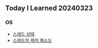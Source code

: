 Today I Learned 20240323
---  

### OS

- [스레드 상태](../../os/thread_status_control.md)
- [스레드의 제어 메소드](../../os/thread_status_control.md)